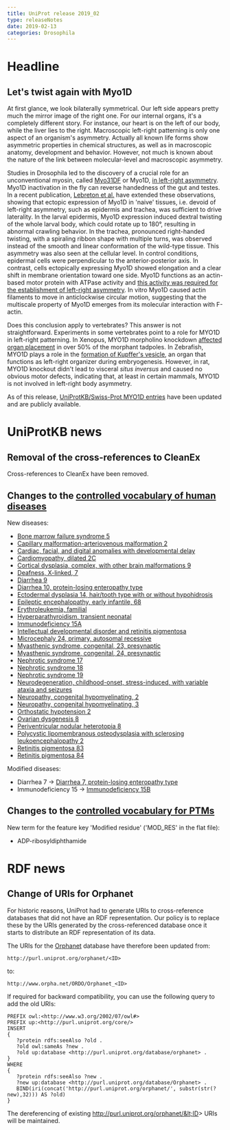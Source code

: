 ```yaml
---
title: UniProt release 2019_02
type: releaseNotes
date: 2019-02-13
categories: Drosophila
---
```


# Headline

## Let's twist again with Myo1D

At first glance, we look bilaterally symmetrical. Our left side appears pretty much the mirror image of the right one. For our internal organs, it's a completely different story. For instance, our heart is on the left of our body, while the liver lies to the right. Macroscopic left-right patterning is only one aspect of an organism's asymmetry. Actually all known life forms show asymmetric properties in chemical structures, as well as in macroscopic anatomy, development and behavior. However, not much is known about the nature of the link between molecular-level and macroscopic asymmetry.

Studies in Drosophila led to the discovery of a crucial role for an unconventional myosin, called [Myo31DF](https://www.uniprot.org/uniprotkb/Q23978) or Myo1D, [in left-right asymmetry](https://www.ncbi.nlm.nih.gov/pubmed/?term=16598258,16598259). Myo1D inactivation in the fly can reverse handedness of the gut and testes. In a recent publication, [Lebreton et al.](https://www.ncbi.nlm.nih.gov/pubmed/30467170) have extended these observations, showing that ectopic expression of Myo1D in 'naive' tissues, i.e. devoid of left-right asymmetry, such as epidermis and trachea, was sufficient to drive laterality. In the larval epidermis, Myo1D expression induced dextral twisting of the whole larval body, which could rotate up to 180°, resulting in abnormal crawling behavior. In the trachea, pronounced right-handed twisting, with a spiraling ribbon shape with multiple turns, was observed instead of the smooth and linear conformation of the wild-type tissue. This asymmetry was also seen at the cellular level. In control conditions, epidermal cells were perpendicular to the anterior-posterior axis. In contrast, cells ectopically expressing Myo1D showed elongation and a clear shift in membrane orientation toward one side. Myo1D functions as an actin-based motor protein with ATPase activity and [this activity was required for the establishment of left-right asymmetry](https://www.ncbi.nlm.nih.gov/pubmed/30467170). In vitro Myo1D caused actin filaments to move in anticlockwise circular motion, suggesting that the multiscale property of Myo1D emerges from its molecular interaction with F-actin.

Does this conclusion apply to vertebrates? This answer is not straightforward. Experiments in some vertebrates point to a role for MYO1D in left-right patterning. In Xenopus, MYO1D morpholino knockdown [affected organ placement](https://www.ncbi.nlm.nih.gov/pubmed/29478852) in over 50% of the morphant tadpoles. In Zebrafish, MYO1D plays a role in the [formation of Kupffer's vesicle](https://www.ncbi.nlm.nih.gov/pubmed/29769531,30139971), an organ that functions as left-right organizer during embryogenesis. However, in rat, MYO1D knockout didn't lead to visceral _situs inversus_ and caused no obvious motor defects, indicating that, at least in certain mammals, MYO1D is not involved in left-right body asymmetry.

As of this release, [UniProtKB/Swiss-Prot MYO1D entries](https://www.uniprot.org/uniprotkb?query=accession:Q23978+OR+accession:E7F9L8+OR+accession:Q6GPA1) have been updated and are publicly available.

# UniProtKB news

## Removal of the cross-references to CleanEx

Cross-references to CleanEx have been removed.

## Changes to the [controlled vocabulary of human diseases](https://ftp.uniprot.org/pub/databases/uniprot/current_release/knowledgebase/complete/docs/humdisease)

New diseases:

- [Bone marrow failure syndrome 5](https://www.uniprot.org/diseases/DI-05371)
- [Capillary malformation-arteriovenous malformation 2](https://www.uniprot.org/diseases/DI-05392)
- [Cardiac, facial, and digital anomalies with developmental delay](https://www.uniprot.org/diseases/DI-05370)
- [Cardiomyopathy, dilated 2C](https://www.uniprot.org/diseases/DI-05389)
- [Cortical dysplasia, complex, with other brain malformations 9](https://www.uniprot.org/diseases/DI-05375)
- [Deafness, X-linked, 7](https://www.uniprot.org/diseases/DI-05369)
- [Diarrhea 9](https://www.uniprot.org/diseases/DI-05373)
- [Diarrhea 10, protein-losing enteropathy type](https://www.uniprot.org/diseases/DI-05384)
- [Ectodermal dysplasia 14, hair/tooth type with or without hypohidrosis](https://www.uniprot.org/diseases/DI-05382)
- [Epileptic encephalopathy, early infantile, 68](https://www.uniprot.org/diseases/DI-05395)
- [Erythroleukemia, familial](https://www.uniprot.org/diseases/DI-05396)
- [Hyperparathyroidism, transient neonatal](https://www.uniprot.org/diseases/DI-05388)
- [Immunodeficiency 15A](https://www.uniprot.org/diseases/DI-05387)
- [Intellectual developmental disorder and retinitis pigmentosa](https://www.uniprot.org/diseases/DI-05391)
- [Microcephaly 24, primary, autosomal recessive](https://www.uniprot.org/diseases/DI-05381)
- [Myasthenic syndrome, congenital, 23, presynaptic](https://www.uniprot.org/diseases/DI-05393)
- [Myasthenic syndrome, congenital, 24, presynaptic](https://www.uniprot.org/diseases/DI-05394)
- [Nephrotic syndrome 17](https://www.uniprot.org/diseases/DI-05378)
- [Nephrotic syndrome 18](https://www.uniprot.org/diseases/DI-05379)
- [Nephrotic syndrome 19](https://www.uniprot.org/diseases/DI-05380)
- [Neurodegeneration, childhood-onset, stress-induced, with variable ataxia and seizures](https://www.uniprot.org/diseases/DI-05374)
- [Neuropathy, congenital hypomyelinating, 2](https://www.uniprot.org/diseases/DI-05376)
- [Neuropathy, congenital hypomyelinating, 3](https://www.uniprot.org/diseases/DI-05377)
- [Orthostatic hypotension 2](https://www.uniprot.org/diseases/DI-05383)
- [Ovarian dysgenesis 8](https://www.uniprot.org/diseases/DI-05386)
- [Periventricular nodular heterotopia 8](https://www.uniprot.org/diseases/DI-05385)
- [Polycystic lipomembranous osteodysplasia with sclerosing leukoencephalopathy 2](https://www.uniprot.org/diseases/DI-05390)
- [Retinitis pigmentosa 83](https://www.uniprot.org/diseases/DI-05372)
- [Retinitis pigmentosa 84](https://www.uniprot.org/diseases/DI-05397)

Modified diseases:

- Diarrhea 7 -&gt; [Diarrhea 7, protein-losing enteropathy type](https://www.uniprot.org/diseases/DI-04130)
- Immunodeficiency 15 -&gt; [Immunodeficiency 15B](https://www.uniprot.org/diseases/DI-04000)

## Changes to the [controlled vocabulary for PTMs](https://ftp.uniprot.org/pub/databases/uniprot/current_release/knowledgebase/complete/docs/ptmlist)

New term for the feature key 'Modified residue' ('MOD_RES' in the flat file):

- ADP-ribosyldiphthamide

# RDF news

## Change of URIs for Orphanet

For historic reasons, UniProt had to generate URIs to cross-reference databases that did not have an RDF representation. Our policy is to replace these by the URIs generated by the cross-referenced database once it starts to distribute an RDF representation of its data.

The URIs for the [Orphanet](https://www.orpha.net/consor/cgi-bin/index.php) database have therefore been updated from:

    http://purl.uniprot.org/orphanet/<ID>

to:

    http://www.orpha.net/ORDO/Orphanet_<ID>

If required for backward compatibility, you can use the following query to add the old URIs:

    PREFIX owl:<http://www.w3.org/2002/07/owl#>
    PREFIX up:<http://purl.uniprot.org/core/>
    INSERT
    {
       ?protein rdfs:seeAlso ?old .
       ?old owl:sameAs ?new .
       ?old up:database <http://purl.uniprot.org/database/orphanet> .
    }
    WHERE
    {
       ?protein rdfs:seeAlso ?new .
       ?new up:database <http://purl.uniprot.org/database/Orphanet> .
       BIND(iri(concat('http://purl.uniprot.org/orphanet/', substr(str(?new),32))) AS ?old)
    }

The dereferencing of existing http://purl.uniprot.org/orphanet/&lt;ID&gt; URIs will be maintained.
